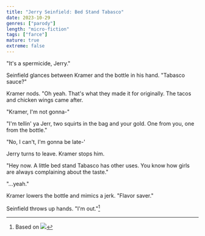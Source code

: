 ```yaml
---
title: "Jerry Seinfield: Bed Stand Tabasco"
date: 2023-10-29
genres: ["parody"]
length: "micro-fiction"
tags: ["farce"]
mature: true
extreme: false
---
```

"It's a spermicide, Jerry."

Seinfield glances between Kramer and the bottle in his hand. "Tabasco sauce?"

Kramer nods. "Oh yeah. That's what they made it for originally. The tacos and chicken wings came after. 

"Kramer, I'm not gonna-"

"I'm tellin' ya Jerr, two squirts in the bag and your gold. One from you, one from the bottle."

"No, I can't, I'm gonna be late-'

Jerry turns to leave. Kramer stops him.

"Hey now. A little bed stand Tabasco has other uses. You know how girls are always complaining about the taste."

"...yeah."

Kramer lowers the bottle and mimics a jerk. "Flavor saver."

Seinfield throws up hands. "I'm out."[^1]

[^1]:Based on ![](/images/bed_stand_tabasco.jpeg)
